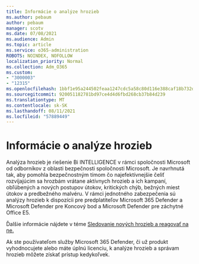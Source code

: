 ```yaml
---
title: Informácie o analýze hrozieb
ms.author: pebaum
author: pebaum
manager: scotv
ms.date: 07/08/2021
ms.audience: Admin
ms.topic: article
ms.service: o365-administration
ROBOTS: NOINDEX, NOFOLLOW
localization_priority: Normal
ms.collection: Adm_O365
ms.custom:
- "3000003"
- "12315"
ms.openlocfilehash: 1bbf1e95a244502feaa1247cdc5a58c80d116e388caf18b732d6ba0b85039418
ms.sourcegitcommit: 920051182781bd97ce4d4d6fbd268cb37b84d239
ms.translationtype: MT
ms.contentlocale: sk-SK
ms.lasthandoff: 08/11/2021
ms.locfileid: "57889449"
---
```

# <a name="about-threat-analytics"></a>Informácie o analýze hrozieb

Analýza hrozieb je riešenie Bi INTELLIGENCE v rámci spoločnosti Microsoft od odborníkov z oblasti bezpečnosti spoločnosti Microsoft. Je navrhnutá tak, aby pomohla bezpečnostným tímom čo najefektívnejšie čeliť rozvíjajúcim sa hrozbám vrátane aktívnych hrozieb a ich kampaní, obľúbených a nových postupov útokov, kritických chýb, bežných miest útokov a predbežného malvéru. V rámci jednotného zabezpečenia sú analýzy hrozieb k dispozícii pre predplatiteľov Microsoft 365 Defender a Microsoft Defender pre Koncový bod a Microsoft Defender pre záchytné Office E5. 

Ďalšie informácie nájdete v téme [Sledovanie nových hrozieb a reagovať na ne.](https://docs.microsoft.com/microsoft-365/security/defender/threat-analytics)

Ak ste používateľom služby Microsoft 365 Defender, či už produkt vyhodnocujete alebo máte úplnú licenciu, k analýze hrozieb a správam hrozieb môžete získať prístup kedykoľvek. 